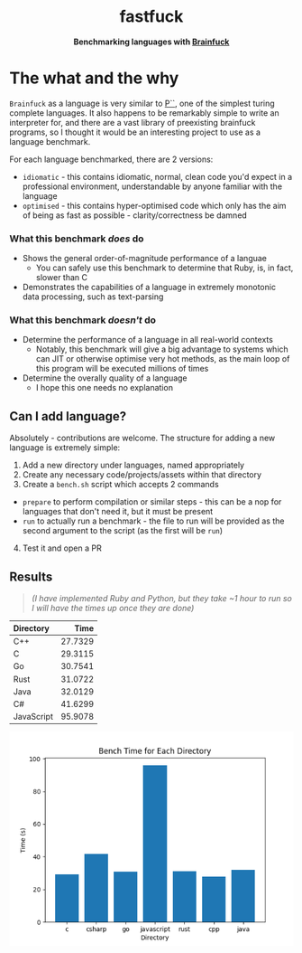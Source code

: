 <h1 align="center">fastfuck</h1>
<div align="center">
 <strong>
  Benchmarking languages with <a href="https://en.wikipedia.org/wiki/Brainfuck">Brainfuck</a>
 </strong>
</div>

# The what and the why

`Brainfuck` as a language is very similar to [P``](https://en.wikipedia.org/wiki/P′′), one of the simplest turing complete languages.
It also happens to be remarkably simple to write an interpreter for, and there are a vast library of preexisting brainfuck programs, so I thought
it would be an interesting project to use as a language benchmark.

For each language benchmarked, there are 2 versions:

* `idiomatic` - this contains idiomatic, normal, clean code you'd expect in a professional environment, understandable by anyone familiar with the language
* `optimised` - this contains hyper-optimised code which only has the aim of being as fast as possible - clarity/correctness be damned

### What this benchmark _does_ do

* Shows the general order-of-magnitude performance of a languae
  * You can safely use this benchmark to determine that Ruby, is, in fact, slower than C
* Demonstrates the capabilities of a language in extremely monotonic data processing, such as text-parsing

### What this benchmark _doesn't_ do

* Determine the performance of a language in all real-world contexts
  * Notably, this benchmark will give a big advantage to systems which can JIT or otherwise optimise very hot methods, as the
main loop of this program will be executed millions of times
* Determine the overally quality of a language
  * I hope this one needs no explanation


## Can I add <x> language?

Absolutely - contributions are welcome. The structure for adding a new language is extremely simple:

1. Add a new directory under languages, named appropriately
2. Create any necessary code/projects/assets within that directory
3. Create a `bench.sh` script which accepts 2 commands
  * `prepare` to perform compilation or similar steps - this can be a nop for languages that don't need it, but it must be present
  * `run` to actually run a benchmark - the file to run will be provided as the second argument to the script (as the first will be `run`)
4. Test it and open a PR

## Results
 
 > _(I have implemented Ruby and Python, but they take ~1 hour to run so I will have the times up once they are done)_

| Directory   |    Time |
|:------------|--------:|
| C++         | 27.7329 |
| C           | 29.3115 |
| Go          | 30.7541 |
| Rust        | 31.0722 |
| Java        | 32.0129 |
| C#          | 41.6299 |
| JavaScript  | 95.9078 |

![bar chart of results](bar_chart.png)
